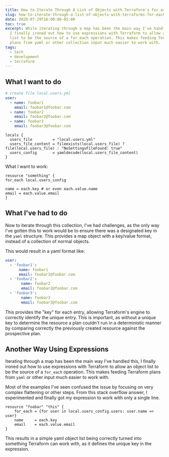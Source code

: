 ```yaml
---
title: How to Iterate Through A List of Objects with Terraform's for_each function
slug: how-to-iterate-through-a-list-of-objects-with-terraforms-for-each-function
date: 2020-07-29T16:00:00-05:00
toc: true
excerpt: While iterating through a map has been the main way I've handled this,
  I finally ironed out how to use expressions with Terraform to allow an object
  list to be the source of a for_each operation. This makes feeding Terraform
  plans from yaml or other collection input much easier to work with.
tags:
  - tech
  - development
  - terraform
---
```

## What I want to do

```yml
# create file local.users.yml
user:
  - name: foobar1
    email: foobar1@foobar.com
  - name: foobar2
    email: foobar2@foobar.com
  - name: foobar3
    email: foobar3@foobar.com
```

```hcl
locals {
  users_file         = "local.users.yml"
  users_file_content = fileexists(local.users_file) ? file(local.users_file) : "NoSettingsFileFound: true"
  users_config       = yamldecode(local.users_file_content)
}
```

What I want to work:

```hcl
resource "something" {
for_each local.users_config

name = each.key # or even each.value.name
email = each.value.email
}
```

## What I've had to do

Now to iterate through this collection, I've had challenges, as the only way I've gotten this to work would be to ensure there was a designated key in the `yaml` structure.
This provides a map object with a key/value format, instead of a collection of normal objects.

This would result in a yaml format like:

```yml
user:
  - 'foobar1':
      name: foobar1
      email: foobar1@foobar.com
  - 'foobar2':
       name: foobar2
       email: foobar2@foobar.com
  - 'foobar3':
       name: foobar3
       email: foobar3@foobar.com
```

This provides the "key" for each entry, allowing Terraform's engine to correctly identify the unique entry.
This is important, as without a unique key to determine the resource a plan couldn't run in a deterministic manner by comparing correctly the previously created resource against the prospective plan.

## Another Way Using Expressions

Iterating through a map has been the main way I've handled this, I finally ironed out how to use expressions with Terraform to allow an object list to be the source of a `for_each` operation.
This makes feeding Terraform plans from `yaml` or other input much easier to work with.

Most of the examples I've seen confused the issue by focusing on very complex flattening or other steps.
From this stack overflow answer, I experimented and finally got my expression to work with only a single line.

```hcl
resource "foobar" "this" {
    for_each = {for user in local.users_config.users: user.name => user}
    name     = each.key
    email    = each.value.email
}
```

This results in a simple yaml object list being correctly turned into something Terraform can work with, as it defines the unique key in the expression.
